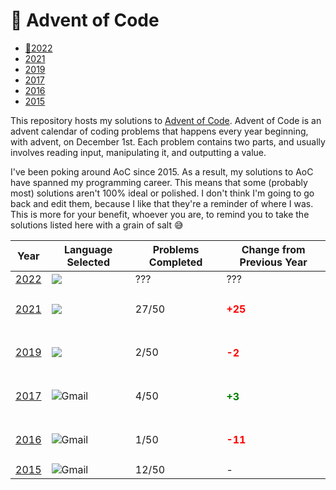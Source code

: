 # 🎄 Advent of Code
- [ 🌟2022]((https://github.com/PolyCole/AdventOfCode/tree/main/2022))
- [ 2021](https://github.com/PolyCole/AdventOfCode/tree/main/2021)
- [ 2019](https://github.com/PolyCole/AdventOfCode/tree/main/2019)
- [ 2017](https://github.com/PolyCole/AdventOfCode/tree/main/2017)
- [ 2016](https://github.com/PolyCole/AdventOfCode/tree/main/2016)
- [ 2015](https://github.com/PolyCole/AdventOfCode/tree/main/2015)


This repository hosts my solutions to [Advent of Code](https://adventofcode.com/). Advent of Code is an advent calendar of coding problems that happens every year beginning, with advent, on December 1st. Each problem contains two parts, and usually involves reading input, manipulating it, and outputting a value. 

I've been poking around AoC since 2015. As a result, my solutions to AoC have spanned my programming career. This means that some (probably most) solutions aren't 100% ideal or polished. I don't think I'm going to go back and edit them, because I like that they're a reminder of where I was. This is more for your benefit, whoever you are, to remind you to take the solutions listed here with a grain of salt 😅

| Year                                  | Language Selected                                                                                                           | Problems Completed | Change from Previous Year         |
| ------------------------------------- | --------------------------------------------------------------------------------------------------------------------------- | ------------------ | --------------------------------- |
| [2022](https://adventofcode.com/2022) | <img src="https://img.shields.io/badge/-Python-3776AB?style=flat&logo=python&logoColor=white"/>                             | ???                | ???                               |
| [2021](https://adventofcode.com/2021) | <img src="https://img.shields.io/badge/-Python-3776AB?style=flat&logo=python&logoColor=white"/>                             | 27/50              | <h4 style="color: red;">+25</h4>  |
| [2019](https://adventofcode.com/2019) | <img src="https://img.shields.io/badge/-Python-3776AB?style=flat&logo=python&logoColor=white"/>                             | 2/50               | <h4 style="color: red;">-2</h4>   |
| [2017](https://adventofcode.com/2017) | <img alt="Gmail" src="https://img.shields.io/badge/Java-%FFFFFF.svg?&style=flat&logo=java&logoColor=EA4335&color=FFFFFF" /> | 4/50               | <h4 style="color: green;">+3</h4> |
| [2016](https://adventofcode.com/2016) | <img alt="Gmail" src="https://img.shields.io/badge/Java-%FFFFFF.svg?&style=flat&logo=java&logoColor=EA4335&color=FFFFFF" /> | 1/50               | <h4 style="color: red;">-11</h4>  |
| [2015](https://adventofcode.com/2015) | <img alt="Gmail" src="https://img.shields.io/badge/Java-%FFFFFF.svg?&style=flat&logo=java&logoColor=EA4335&color=FFFFFF" /> | 12/50              | -                                 |
